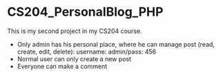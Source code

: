 # CS204_PersonalBlog_PHP
This is my second project in my CS204 course.
 - Only admin has his personal place, where he can manage post (read, create, edit, delete): username: admin/pass: 456
 - Normal user can only create a new post
 - Everyone can make a comment
